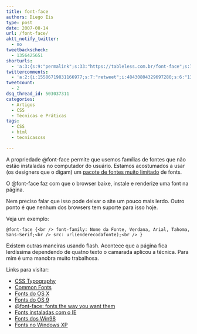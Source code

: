 ```yaml
---
title: font-face
authors: Diego Eis
type: post
date: 2007-08-14
url: /font-face/
aktt_notify_twitter:
  - no
tweetbackscheck:
  - 1356425651
shorturls:
  - 'a:3:{s:9:"permalink";s:33:"https://tableless.com.br/font-face";s:7:"tinyurl";s:26:"https://tinyurl.com/44w2yoa";s:4:"isgd";s:19:"https://is.gd/2g5v8m";}'
twittercomments:
  - 'a:2:{i:15586719831166977;s:7:"retweet";i:48430804329697280;s:6:"137268";}'
tweetcount:
  - 2
dsq_thread_id: 503037311
categories:
  - Artigos
  - CSS
  - Técnicas e Práticas
tags:
  - CSS
  - html
  - tecnicascss

---
```

A propriedade @font-face permite que usemos famílias de fontes que não estão instaladas no computador do usuário. Estamos acostumados a usar (os designers que o digam) um [pacote de fontes muito limitado][1] de fonts.
  
O @font-face faz com que o browser baixe, instale e renderize uma font na página.
  
Nem preciso falar que isso pode deixar o site um pouco mais lerdo. Outro ponto é que nenhum dos browsers tem suporte para isso hoje.

Veja um exemplo:

`@font-face {<br />
font-family: Nome da Fonte, Verdana, Arial, Tahoma, Sans-Serif;<br />
src: url(enderecodafonte);<br />
}`

Existem outras maneiras usando flash. Acontece que a página fica lerdíssima dependendo de quatno texto o camarada aplicou a técnica. Para mim é uma manobra muito trabalhosa.

Links para visitar:

  * [CSS Typography][2]
  * [Common Fonts][1]
  * [Fonts do OS X][3]
  * [Fonts do OS 9][4]
  * [@font-face: fonts the way you want them][5]
  * [Fonts instaladas com o IE][6]
  * [Fonts dos Win98][7]
  * [Fonts no Windows XP][8]

 [1]: https://www.ampsoft.net/webdesign-l/WindowsMacFonts.html
 [2]: https://www.digital-web.com/articles/css_typography/
 [3]: https://www.wpdfd.com/editorial/osxfonts.htm
 [4]: https://www.wpdfd.com/editorial/os9fonts.htm
 [5]: https://www.css3.info/font-face-fonts-the-way-you-want-them/
 [6]: https://www.wpdfd.com/editorial/iefonts.htm
 [7]: https://support.microsoft.com/default.aspx?scid=kb;en-us;195708
 [8]: https://www.wpdfd.com/editorial/xpfonts.htm